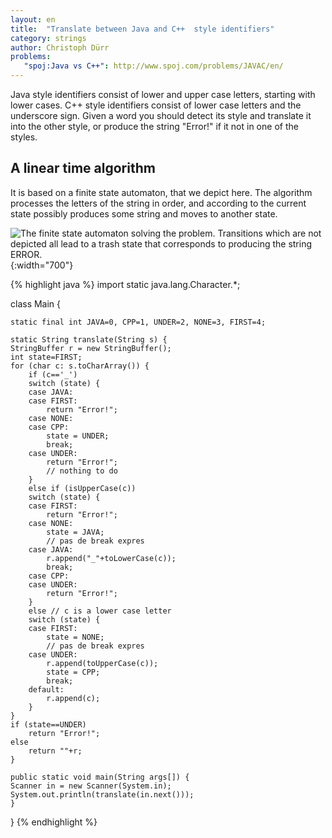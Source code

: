 ```yaml
---
layout: en
title:  "Translate between Java and C++  style identifiers"
category: strings
author: Christoph Dürr
problems:
   "spoj:Java vs C++": http://www.spoj.com/problems/JAVAC/en/
---
```


Java style  identifiers consist of lower and upper case letters, starting with lower cases. C++ style identifiers consist of lower case letters and the underscore sign.  Given a word you should detect its style and translate it into the other style, or produce the string "Error!" if it not in one of the styles.

## A linear time algorithm

It is based on a finite state automaton, that we depict here. The algorithm processes the letters of the string in order, and according to the current state possibly produces some string and moves to another state.

![]({{site.images}}java-vs-c++.svg "The finite state automaton solving the problem. Transitions which are not depicted all lead to a trash state that corresponds to producing the string ERROR." ){:width="700"}


{% highlight java %}
import static java.lang.Character.*;


class Main {

    static final int JAVA=0, CPP=1, UNDER=2, NONE=3, FIRST=4;

    static String translate(String s) {
    StringBuffer r = new StringBuffer();
    int state=FIRST;
    for (char c: s.toCharArray()) {
        if (c=='_')
        switch (state) {
        case JAVA:
        case FIRST:
            return "Error!";
        case NONE:
        case CPP:
            state = UNDER;
            break;
        case UNDER:
            return "Error!";
            // nothing to do
        }
        else if (isUpperCase(c))
        switch (state) {
        case FIRST:
            return "Error!";
        case NONE:
            state = JAVA;
            // pas de break expres
        case JAVA:
            r.append("_"+toLowerCase(c));
            break;
        case CPP:
        case UNDER:
            return "Error!";
        }
        else // c is a lower case letter
        switch (state) {
        case FIRST:
            state = NONE;
            // pas de break expres
        case UNDER:
            r.append(toUpperCase(c));
            state = CPP;
            break;
        default:
            r.append(c);
        }
    }
    if (state==UNDER)
        return "Error!";
    else
        return ""+r;
    }

    public static void main(String args[]) {
    Scanner in = new Scanner(System.in);
    System.out.println(translate(in.next()));
    }
}
{% endhighlight %}



